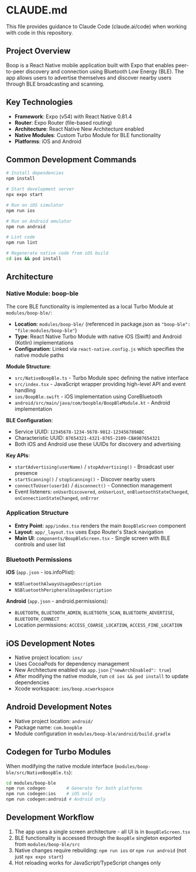 # CLAUDE.md

This file provides guidance to Claude Code (claude.ai/code) when working with code in this repository.

## Project Overview

Boop is a React Native mobile application built with Expo that enables peer-to-peer discovery and connection using Bluetooth Low Energy (BLE). The app allows users to advertise themselves and discover nearby users through BLE broadcasting and scanning.

## Key Technologies

- **Framework**: Expo (v54) with React Native 0.81.4
- **Router**: Expo Router (file-based routing)
- **Architecture**: React Native New Architecture enabled
- **Native Modules**: Custom Turbo Module for BLE functionality
- **Platforms**: iOS and Android

## Common Development Commands

```bash
# Install dependencies
npm install

# Start development server
npx expo start

# Run on iOS simulator
npm run ios

# Run on Android emulator
npm run android

# Lint code
npm run lint

# Regenerate native code from iOS build
cd ios && pod install
```

## Architecture

### Native Module: boop-ble

The core BLE functionality is implemented as a local Turbo Module at `modules/boop-ble/`:

- **Location**: `modules/boop-ble/` (referenced in package.json as `"boop-ble": "file:modules/boop-ble"`)
- **Type**: React Native Turbo Module with native iOS (Swift) and Android (Kotlin) implementations
- **Configuration**: Linked via `react-native.config.js` which specifies the native module paths

**Module Structure**:
- `src/NativeBoopBle.ts` - Turbo Module spec defining the native interface
- `src/index.tsx` - JavaScript wrapper providing high-level API and event handling
- `ios/BoopBle.swift` - iOS implementation using CoreBluetooth
- `android/src/main/java/com/boopble/BoopBleModule.kt` - Android implementation

**BLE Configuration**:
- Service UUID: `12345678-1234-5678-9012-123456789ABC`
- Characteristic UUID: `87654321-4321-8765-2109-CBA987654321`
- Both iOS and Android use these UUIDs for discovery and advertising

**Key APIs**:
- `startAdvertising(userName)` / `stopAdvertising()` - Broadcast user presence
- `startScanning()` / `stopScanning()` - Discover nearby users
- `connectToUser(userId)` / `disconnect()` - Connection management
- Event listeners: `onUserDiscovered`, `onUserLost`, `onBluetoothStateChanged`, `onConnectionStateChanged`, `onError`

### Application Structure

- **Entry Point**: `app/index.tsx` renders the main `BoopBleScreen` component
- **Layout**: `app/_layout.tsx` uses Expo Router's Stack navigation
- **Main UI**: `components/BoopBleScreen.tsx` - Single screen with BLE controls and user list

### Bluetooth Permissions

**iOS** (`app.json` - ios.infoPlist):
- `NSBluetoothAlwaysUsageDescription`
- `NSBluetoothPeripheralUsageDescription`

**Android** (`app.json` - android.permissions):
- `BLUETOOTH`, `BLUETOOTH_ADMIN`, `BLUETOOTH_SCAN`, `BLUETOOTH_ADVERTISE`, `BLUETOOTH_CONNECT`
- Location permissions: `ACCESS_COARSE_LOCATION`, `ACCESS_FINE_LOCATION`

## iOS Development Notes

- Native project location: `ios/`
- Uses CocoaPods for dependency management
- New Architecture enabled via `app.json` (`"newArchEnabled": true`)
- After modifying the native module, run `cd ios && pod install` to update dependencies
- Xcode workspace: `ios/boop.xcworkspace`

## Android Development Notes

- Native project location: `android/`
- Package name: `com.boopble`
- Module configuration in `modules/boop-ble/android/build.gradle`

## Codegen for Turbo Modules

When modifying the native module interface (`modules/boop-ble/src/NativeBoopBle.ts`):

```bash
cd modules/boop-ble
npm run codegen        # Generate for both platforms
npm run codegen:ios    # iOS only
npm run codegen:android # Android only
```

## Development Workflow

1. The app uses a single screen architecture - all UI is in `BoopBleScreen.tsx`
2. BLE functionality is accessed through the `BoopBle` singleton exported from `modules/boop-ble/src`
3. Native changes require rebuilding: `npm run ios` or `npm run android` (not just `npx expo start`)
4. Hot reloading works for JavaScript/TypeScript changes only
